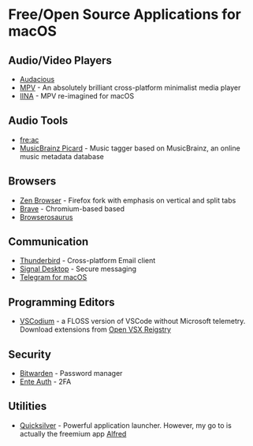# Free/Open Source Applications for macOS

## Audio/Video Players

- [Audacious](https://audacious-media-player.org/)
- [MPV](https://mpv.io/) - An absolutely brilliant cross-platform minimalist media player
- [IINA](https://iina.io/) - MPV re-imagined for macOS

## Audio Tools

- [fre:ac](https://www.freac.org/)
- [MusicBrainz Picard](https://picard.musicbrainz.org/) - Music tagger based on MusicBrainz, an online music metadata database

## Browsers

- [Zen Browser](https://zen-browser.app/) - Firefox fork with emphasis on vertical and split tabs
- [Brave](https://brave.com/) - Chromium-based based
- [Browserosaurus](https://browserosaurus.com/)

## Communication

- [Thunderbird](https://www.thunderbird.net/en-GB/) - Cross-platform Email client
- [Signal Desktop](https://signal.org/) - Secure messaging
- [Telegram for macOS](https://macos.telegram.org/)

## Programming Editors

- [VSCodium](https://vscodium.com/) - a FLOSS version of VSCode without Microsoft telemetry. Download extensions from [Open VSX Reigstry](https://open-vsx.org/)

## Security

- [Bitwarden](https://bitwarden.com/) - Password manager
- [Ente Auth](https://ente.io/auth/) - 2FA

## Utilities

- [Quicksilver](https://qsapp.com/) - Powerful application launcher. However, my go to is actually the freemium app [Alfred](https://www.alfredapp.com/)
